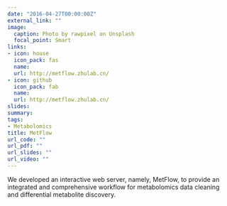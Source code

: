 ```yaml
---
date: "2016-04-27T00:00:00Z"
external_link: ""
image:
  caption: Photo by rawpixel on Unsplash
  focal_point: Smart
links:
- icon: house
  icon_pack: fas
  name: 
  url: http://metflow.zhulab.cn/
- icon: github
  icon_pack: fab
  name: 
  url: http://metflow.zhulab.cn/
slides: 
summary: 
tags:
- Metabolomics
title: MetFlow
url_code: ""
url_pdf: ""
url_slides: ""
url_video: ""
---
```


We developed an interactive web server, namely, MetFlow, to provide an integrated and comprehensive workflow for metabolomics data cleaning and differential metabolite discovery.